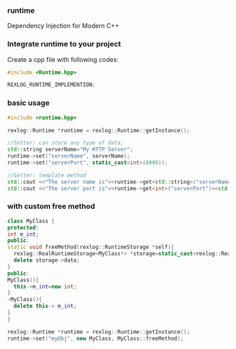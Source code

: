 ### runtime
Dependency Injection for Modern C++

### Integrate runtime to your project
Create a cpp file with following codes:
```C++
#include <Runtime.hpp>

REXLOG_RUNTIME_IMPLEMENTION;
```

### basic usage
```C++
#include <runtime.hpp>

rexlog::Runtime *runtime = rexlog::Runtime::getInstance();

//Setter: can store any type of data;
std::string serverName="My HTTP Server";
runtime->set("serverName", serverName);
runtime->set("serverPort", static_cast<int>(8080));

//Getter: template method
std::cout <<"The server name is"<<runtime->get<std::string>("serverName")<<std::endl;
std::cout <<"The server port is"<<runtime->get<int>("serverPort")<<std::endl;
```

### with custom free method
```C++
class MyClass {
protected:
int m_int;
public:
static void freeMethod(rexlog::RuntimeStorage *self){
  rexlog::RealRuntimeStorage<MyClass*> *storage=static_cast<rexlog::RealRuntimeStorage<MyClass*>>(self);
  delete storage->data;
}
public:
MyClass(){
  this->m_int=new int;
}
~MyClass(){
  delete this-> m_int;
}
}

rexlog::Runtime *runtime = rexlog::Runtime::getInstance();
runtime->set("myObj", new MyClass, MyClass::freeMethod);

```
